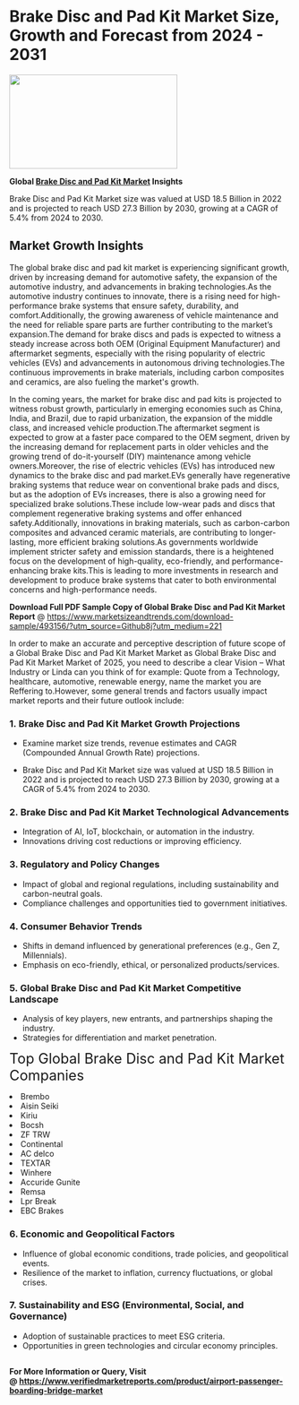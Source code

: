 <H1>Brake Disc and Pad Kit Market Size, Growth and Forecast from 2024 - 2031</H1><img class="aligncenter size-medium wp-image-584254" src="https://thirdeyenews.in/wp-content/uploads/2024/09/Global-Market-Research-300x168.jpeg" alt="" width="300" height="168" /><p><strong>Global&nbsp;<a href="https://www.marketsizeandtrends.com/download-sample/493156/?utm_source=Github8j?utm_medium=221">Brake Disc and Pad Kit Market</a> Insights</strong></p><p>Brake Disc and Pad Kit Market size was valued at USD 18.5 Billion in 2022 and is projected to reach USD 27.3 Billion by 2030, growing at a CAGR of 5.4% from 2024 to 2030.</p><p><h2>Market Growth Insights</h2> <p>The global brake disc and pad kit market is experiencing significant growth, driven by increasing demand for automotive safety, the expansion of the automotive industry, and advancements in braking technologies.As the automotive industry continues to innovate, there is a rising need for high-performance brake systems that ensure safety, durability, and comfort.Additionally, the growing awareness of vehicle maintenance and the need for reliable spare parts are further contributing to the market’s expansion.The demand for brake discs and pads is expected to witness a steady increase across both OEM (Original Equipment Manufacturer) and aftermarket segments, especially with the rising popularity of electric vehicles (EVs) and advancements in autonomous driving technologies.The continuous improvements in brake materials, including carbon composites and ceramics, are also fueling the market's growth. </p> <p>In the coming years, the market for brake disc and pad kits is projected to witness robust growth, particularly in emerging economies such as China, India, and Brazil, due to rapid urbanization, the expansion of the middle class, and increased vehicle production.The aftermarket segment is expected to grow at a faster pace compared to the OEM segment, driven by the increasing demand for replacement parts in older vehicles and the growing trend of do-it-yourself (DIY) maintenance among vehicle owners.Moreover, the rise of electric vehicles (EVs) has introduced new dynamics to the brake disc and pad market.EVs generally have regenerative braking systems that reduce wear on conventional brake pads and discs, but as the adoption of EVs increases, there is also a growing need for specialized brake solutions.These include low-wear pads and discs that complement regenerative braking systems and offer enhanced safety.Additionally, innovations in braking materials, such as carbon-carbon composites and advanced ceramic materials, are contributing to longer-lasting, more efficient braking solutions.As governments worldwide implement stricter safety and emission standards, there is a heightened focus on the development of high-quality, eco-friendly, and performance-enhancing brake kits.This is leading to more investments in research and development to produce brake systems that cater to both environmental concerns and high-performance needs.</p><p><span class=""><strong>Download Full PDF Sample Copy of Global Brake Disc and Pad Kit Market Report</strong> @ <a href="https://www.marketsizeandtrends.com/download-sample/493156/?utm_source=Github8j?utm_medium=221" target="_blank">https://www.marketsizeandtrends.com/download-sample/493156/?utm_source=Github8j?utm_medium=221</a></span></p><p>In order to make an accurate and perceptive description of future scope of a Global&nbsp;Brake Disc and Pad Kit Market Market as Global&nbsp;Brake Disc and Pad Kit Market Market of 2025, you need to describe a clear Vision &ndash; What Industry or Linda can you think of for example: Quote from a Technology, healthcare, automotive, renewable energy, name the market you are Reffering to.However, some general trends and factors usually impact market reports and their future outlook include:</p><h3>1.&nbsp;<strong>Brake Disc and Pad Kit Market Growth Projections</strong></h3><ul><li>Examine market size trends, revenue estimates and CAGR (Compounded Annual Growth Rate) projections.</li><li><p>Brake Disc and Pad Kit Market size was valued at USD 18.5 Billion in 2022 and is projected to reach USD 27.3 Billion by 2030, growing at a CAGR of 5.4% from 2024 to 2030.</p></li></ul><h3>2.&nbsp;<strong>Brake Disc and Pad Kit Market Technological Advancements</strong></h3><ul><li>Integration of AI, IoT, blockchain, or automation in the industry.</li><li>Innovations driving cost reductions or improving efficiency.</li></ul><h3>3.&nbsp;<strong>Regulatory and Policy Changes</strong></h3><ul><li>Impact of global and regional regulations, including sustainability and carbon-neutral goals.</li><li>Compliance challenges and opportunities tied to government initiatives.</li></ul><h3>4.&nbsp;<strong>Consumer Behavior Trends</strong></h3><ul><li>Shifts in demand influenced by generational preferences (e.g., Gen Z, Millennials).</li><li>Emphasis on eco-friendly, ethical, or personalized products/services.</li></ul><h3>5.&nbsp;<strong>Global Brake Disc and Pad Kit Market Competitive Landscape</strong></h3><ul><li>Analysis of key players, new entrants, and partnerships shaping the industry.</li><li>Strategies for differentiation and market penetration.</li></ul><p data-pm-slice="1 1 []"><span style="color: inherit; font-family: inherit; font-size: 25px;">Top Global Brake Disc and Pad Kit Market Companies</span></p><div class="" data-test-id=""><p><li>Brembo</li><li> Aisin Seiki</li><li> Kiriu</li><li> Bocsh</li><li> ZF TRW</li><li> Continental</li><li> AC delco</li><li> TEXTAR</li><li> Winhere</li><li> Accuride Gunite</li><li> Remsa</li><li> Lpr Break</li><li> EBC Brakes</li></p></div><h3>6.&nbsp;<strong>Economic and Geopolitical Factors</strong></h3><ul><li>Influence of global economic conditions, trade policies, and geopolitical events.</li><li>Resilience of the market to inflation, currency fluctuations, or global crises.</li></ul><h3>7.&nbsp;<strong>Sustainability and ESG (Environmental, Social, and Governance)</strong></h3><ul><li>Adoption of sustainable practices to meet ESG criteria.</li><li>Opportunities in green technologies and circular economy principles.</li></ul><h2><strong style="font-size: 14px;">For More Information or Query, Visit @&nbsp;</strong><a style="background-color: #ffffff; font-size: 14px;" href="https://www.marketsizeandtrends.com/report/brake-disc-and-pad-kit-market/" target="_blank">https://www.verifiedmarketreports.com/product/airport-passenger-boarding-bridge-market</a></h2>